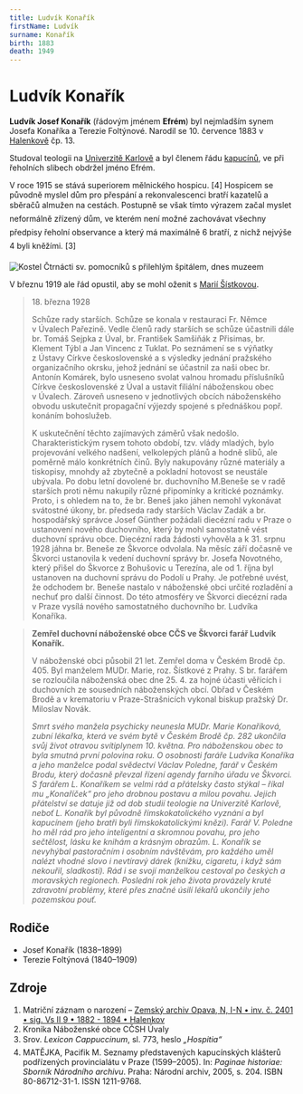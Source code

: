 ```yaml
---
title: Ludvík Konařík
firstName: Ludvík
surname: Konařík
birth: 1883
death: 1949
---
```

# Ludvík Konařík

**Ludvík Josef Konařík** (řádovým jménem **Efrém**) byl nejmladším synem Josefa Konaříka a Terezie Foltýnové. Narodil se 10. července 1883 v [Halenkově](https://cs.wikipedia.org/wiki/Halenkov) čp. 13.

Studoval teologii na [Univerzitě Karlově](https://cs.wikipedia.org/wiki/Univerzita_Karlova) a byl členem řádu [kapucínů](https://cs.wikipedia.org/wiki/%C5%98%C3%A1d_men%C5%A1%C3%ADch_brat%C5%99%C3%AD_kapuc%C3%ADn%C5%AF), ve při řeholních slibech obdržel jméno Efrém.

<Photo src="Photo1500280.jpg" alt="Ludvík Konařík jako kapucín (nedatováno)" size="md" />

V roce 1915 se stává superiorem mělnického hospicu. [4] Hospicem se původně myslel dům pro přespání a rekonvalescenci bratří kazatelů a sběračů almužen na cestách. Postupně se však tímto výrazem začal myslet neformálně zřízený dům, ve kterém není možné zachovávat všechny předpisy řeholní observance a který má maximálně 6 bratří, z nichž nejvýše 4 byli kněžími. [3]

![Kostel Čtrnácti sv. pomocníků s přilehlým špitálem, dnes muzeem](https://upload.wikimedia.org/wikipedia/commons/2/2b/M%C4%9Bln%C3%ADk_-_n%C3%A1m%C4%9Bst%C3%AD_-_muzeum_a_kostel.JPG)

V březnu 1919 ale řád opustil, aby se mohl oženit s [Marií Šístkovou](sistkova-marie-1897.md).

<Photo src="Photo1500316.jpg" alt="Ludvík a Marie Konaříkovi (1920)" size="lg" />

> 18\. března 1928
> 
> Schůze rady starších. Schůze se konala v&nbsp;restauraci Fr. Němce v&nbsp;Úvalech Pařezině. Vedle členů rady starších se schůze účastnili dále br. Tomáš Sejpka z&nbsp;Úval, br. František Samšiňák z&nbsp;Přisimas, br. Klement Týbl a Jan Vincenc z&nbsp;Tuklat. Po seznámení se s&nbsp;výňatky z&nbsp;Ústavy Církve československé a s&nbsp;výsledky jednání pražského organizačního okrsku, jehož jednání se účastnil za naši obec br. Antonín Komárek, bylo usneseno svolat valnou hromadu příslušníků Církve československé z&nbsp;Úval a ustavit filiální náboženskou obec v&nbsp;Úvalech. Zároveň usneseno v&nbsp;jednotlivých obcích náboženského obvodu uskutečnit propagační výjezdy spojené s&nbsp;přednáškou popř. konáním bohoslužeb.
> 
> K&nbsp;uskutečnění těchto zajímavých záměrů však nedošlo. Charakteristickým rysem tohoto období, tzv. vlády mladých, bylo projevování velkého nadšení, velkolepých plánů a hodně slibů, ale poměrně málo konkrétních činů. Byly nakupovány různé materiály a tiskopisy, mnohdy až zbytečně a pokladní hotovost se neustále ubývala. Po dobu letní dovolené br. duchovního M.Beneše se v&nbsp;radě starších proti němu nakupily různé připomínky a kritické poznámky. Proto, i s&nbsp;ohledem na to, že br. Beneš jako jáhen nemohl vykonávat svátostné úkony, br. předseda rady starších Václav Zadák a br. hospodářský správce Josef Günther požádali diecézní radu v&nbsp;Praze o ustanovení nového duchovního, který by mohl samostatně vést duchovní správu obce. Diecézní rada žádosti vyhověla a k&nbsp;31. srpnu 1928 jáhna br. Beneše ze Škvorce odvolala. Na měsíc září dočasně ve Škvorci ustanovila k&nbsp;vedení duchovní správy br. Josefa Novotného, který přišel do Škvorce z&nbsp;Bohušovic u Terezína, ale od 1. října byl ustanoven na duchovní správu do Podolí u Prahy. Je potřebné uvést, že odchodem br. Beneše nastalo v&nbsp;náboženské obci určité rozladění a nechuť pro další činnost. Do této atmosféry ve Škvorci diecézní rada v&nbsp;Praze vysílá nového samostatného duchovního br. Ludvíka Konaříka.

> **Zemřel duchovní náboženské obce CČS ve Škvorci farář Ludvík Konařík.**
> 
> V&nbsp;náboženské obci působil 21 let. Zemřel doma v&nbsp;Českém Brodě čp. 405. Byl manželem MUDr. Marie, roz. Šístkové z&nbsp;Prahy. S&nbsp;br. farářem se rozloučila náboženská obec dne 25. 4. za hojné účasti věřících i duchovních ze sousedních náboženských obcí. Obřad v&nbsp;Českém Brodě a v&nbsp;krematoriu v&nbsp;Praze-Strašnicích vykonal biskup pražský Dr. Miloslav Novák.
> 
> _Smrt svého manžela psychicky neunesla MUDr. Marie Konaříková, zubní lékařka, která ve svém bytě v&nbsp;Českém Brodě čp. 282 ukončila svůj život otravou svítiplynem 10. května. Pro náboženskou obec to byla smutná první polovina roku. O osobnosti faráře Ludvíka Konaříka a jeho manželce podal svědectví Václav Poledne, farář v&nbsp;Českém Brodu, který dočasně převzal řízení agendy farního úřadu ve Škvorci. S&nbsp;farářem L. Konaříkem se velmi rád a přátelsky často stýkal – říkal mu „Konaříček“ pro jeho drobnou postavu a milou povahu. Jejich přátelství se datuje již od dob studií teologie na Univerzitě Karlově, neboť L. Konařík byl původně římskokatolického vyznání a byl kapucínem (jeho bratři byli římskokatolickými knězi). Farář V. Poledne ho měl rád pro jeho inteligentní a skromnou povahu, pro jeho sečtělost, lásku ke knihám a krásným obrazům. L. Konařík se nevyhýbal pastoračním i osobním návštěvám, pro každého uměl nalézt vhodné slovo i nevtíravý dárek (knížku, cigaretu, i když sám nekouřil, sladkosti). Rád i se svojí manželkou cestoval po českých a moravských regionech. Poslední rok jeho života provázely kruté zdravotní problémy, které přes značné úsilí lékařů ukončily jeho pozemskou pouť._

<Photo src="20190730_184116.jpg" alt="Výstřih z kroniky Náboženské obce CČSH Úvaly [2]" size="lg" />


## Rodiče

- Josef Konařík (1838–1899)
- Terezie Foltýnová (1840–1909)


## Zdroje

1. Matriční záznam o narození – [Zemský archiv Opava, N, I-N • inv. č. 2401 • sig. Vs II 9 • 1882 - 1894 • Halenkov](http://digi.archives.cz/da/permalink?xid=be87e238-f13c-102f-8255-0050568c0263&scan=26#scan26)
2. Kronika Náboženské obce CČSH Úvaly
3. Srov. _Lexicon Cappuccinum_, sl. 773, heslo _„Hospitia“_
4. MATĚJKA, Pacifik M. Seznamy představených kapucínských klášterů podřízených provincialátu v Praze (1599–2005). In: _Paginae historiae: Sborník Národního archivu_. Praha: Národní archiv, 2005, s. 204. ISBN 80-86712-31-1. ISSN 1211-9768.